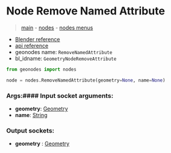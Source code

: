 # Node Remove Named Attribute

> [main](../structure.md) - [nodes](nodes.md) - [nodes menus](nodes_menus.md)

- [Blender reference](https://docs.blender.org/manual/en/latest/modeling/geometry_nodes/attribute/remove_named_attribute.html)
- [api reference](https://docs.blender.org/api/current/bpy.types.GeometryNodeRemoveAttribute.html)
- geonodes name: `RemoveNamedAttribute`
- bl_idname: `GeometryNodeRemoveAttribute`

```python
from geonodes import nodes

node = nodes.RemoveNamedAttribute(geometry=None, name=None)
```

### Args:#### Input socket arguments:

- **geometry**: [Geometry](Geometry.md)
- **name**: [String](String.md)

### Output sockets:

- **geometry** : [Geometry](Geometry.md)

